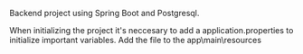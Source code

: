 Backend project using Spring Boot and Postgresql.

When initializing the project it's neccesary to add a application.properties
to initialize important variables. Add the file to the app\main\resources
